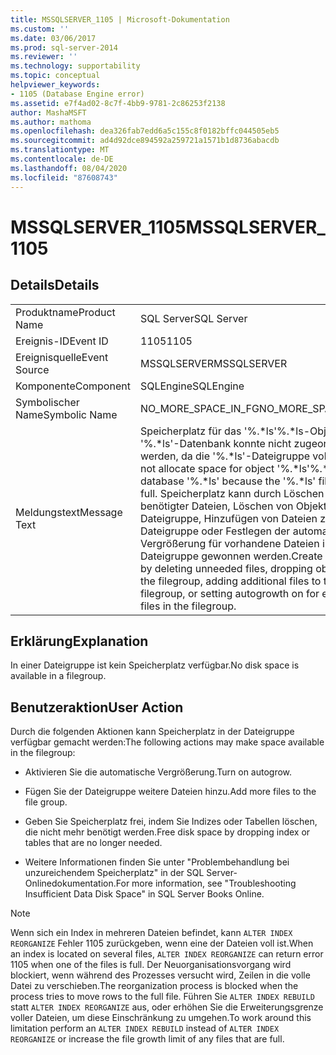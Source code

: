 ```yaml
---
title: MSSQLSERVER_1105 | Microsoft-Dokumentation
ms.custom: ''
ms.date: 03/06/2017
ms.prod: sql-server-2014
ms.reviewer: ''
ms.technology: supportability
ms.topic: conceptual
helpviewer_keywords:
- 1105 (Database Engine error)
ms.assetid: e7f4ad02-8c7f-4bb9-9781-2c86253f2138
author: MashaMSFT
ms.author: mathoma
ms.openlocfilehash: dea326fab7edd6a5c155c8f0182bffc044505eb5
ms.sourcegitcommit: ad4d92dce894592a259721a1571b1d8736abacdb
ms.translationtype: MT
ms.contentlocale: de-DE
ms.lasthandoff: 08/04/2020
ms.locfileid: "87608743"
---
```

# <a name="mssqlserver_1105"></a><span data-ttu-id="25351-102">MSSQLSERVER_1105</span><span class="sxs-lookup"><span data-stu-id="25351-102">MSSQLSERVER_1105</span></span>
    
## <a name="details"></a><span data-ttu-id="25351-103">Details</span><span class="sxs-lookup"><span data-stu-id="25351-103">Details</span></span>  
  
|||  
|-|-|  
|<span data-ttu-id="25351-104">Produktname</span><span class="sxs-lookup"><span data-stu-id="25351-104">Product Name</span></span>|<span data-ttu-id="25351-105">SQL Server</span><span class="sxs-lookup"><span data-stu-id="25351-105">SQL Server</span></span>|  
|<span data-ttu-id="25351-106">Ereignis-ID</span><span class="sxs-lookup"><span data-stu-id="25351-106">Event ID</span></span>|<span data-ttu-id="25351-107">1105</span><span class="sxs-lookup"><span data-stu-id="25351-107">1105</span></span>|  
|<span data-ttu-id="25351-108">Ereignisquelle</span><span class="sxs-lookup"><span data-stu-id="25351-108">Event Source</span></span>|<span data-ttu-id="25351-109">MSSQLSERVER</span><span class="sxs-lookup"><span data-stu-id="25351-109">MSSQLSERVER</span></span>|  
|<span data-ttu-id="25351-110">Komponente</span><span class="sxs-lookup"><span data-stu-id="25351-110">Component</span></span>|<span data-ttu-id="25351-111">SQLEngine</span><span class="sxs-lookup"><span data-stu-id="25351-111">SQLEngine</span></span>|  
|<span data-ttu-id="25351-112">Symbolischer Name</span><span class="sxs-lookup"><span data-stu-id="25351-112">Symbolic Name</span></span>|<span data-ttu-id="25351-113">NO_MORE_SPACE_IN_FG</span><span class="sxs-lookup"><span data-stu-id="25351-113">NO_MORE_SPACE_IN_FG</span></span>|  
|<span data-ttu-id="25351-114">Meldungstext</span><span class="sxs-lookup"><span data-stu-id="25351-114">Message Text</span></span>|<span data-ttu-id="25351-115">Speicherplatz für das '%.\*ls'%.\*ls-Objekt in der '%.\*ls'-Datenbank konnte nicht zugeordnet werden, da die '%.\*ls'-Dateigruppe voll ist.</span><span class="sxs-lookup"><span data-stu-id="25351-115">Could not allocate space for object '%.\*ls'%.\*ls in database '%.\*ls' because the '%.\*ls' filegroup is full.</span></span> <span data-ttu-id="25351-116">Speicherplatz kann durch Löschen nicht benötigter Dateien, Löschen von Objekten in der Dateigruppe, Hinzufügen von Dateien zur Dateigruppe oder Festlegen der automatischen Vergrößerung für vorhandene Dateien in der Dateigruppe gewonnen werden.</span><span class="sxs-lookup"><span data-stu-id="25351-116">Create disk space by deleting unneeded files, dropping objects in the filegroup, adding additional files to the filegroup, or setting autogrowth on for existing files in the filegroup.</span></span>|  
  
## <a name="explanation"></a><span data-ttu-id="25351-117">Erklärung</span><span class="sxs-lookup"><span data-stu-id="25351-117">Explanation</span></span>  
 <span data-ttu-id="25351-118">In einer Dateigruppe ist kein Speicherplatz verfügbar.</span><span class="sxs-lookup"><span data-stu-id="25351-118">No disk space is available in a filegroup.</span></span>  
  
## <a name="user-action"></a><span data-ttu-id="25351-119">Benutzeraktion</span><span class="sxs-lookup"><span data-stu-id="25351-119">User Action</span></span>  
 <span data-ttu-id="25351-120">Durch die folgenden Aktionen kann Speicherplatz in der Dateigruppe verfügbar gemacht werden:</span><span class="sxs-lookup"><span data-stu-id="25351-120">The following actions may make space available in the filegroup:</span></span>  
  
-   <span data-ttu-id="25351-121">Aktivieren Sie die automatische Vergrößerung.</span><span class="sxs-lookup"><span data-stu-id="25351-121">Turn on autogrow.</span></span>  
  
-   <span data-ttu-id="25351-122">Fügen Sie der Dateigruppe weitere Dateien hinzu.</span><span class="sxs-lookup"><span data-stu-id="25351-122">Add more files to the file group.</span></span>  
  
-   <span data-ttu-id="25351-123">Geben Sie Speicherplatz frei, indem Sie Indizes oder Tabellen löschen, die nicht mehr benötigt werden.</span><span class="sxs-lookup"><span data-stu-id="25351-123">Free disk space by dropping index or tables that are no longer needed.</span></span>  
  
-   <span data-ttu-id="25351-124">Weitere Informationen finden Sie unter "Problembehandlung bei unzureichendem Speicherplatz" in der SQL Server-Onlinedokumentation.</span><span class="sxs-lookup"><span data-stu-id="25351-124">For more information, see "Troubleshooting Insufficient Data Disk Space" in SQL Server Books Online.</span></span>  
  
> [!NOTE]  
>  <span data-ttu-id="25351-125">Wenn sich ein Index in mehreren Dateien befindet, kann `ALTER INDEX REORGANIZE` Fehler 1105 zurückgeben, wenn eine der Dateien voll ist.</span><span class="sxs-lookup"><span data-stu-id="25351-125">When an index is located on several files, `ALTER INDEX REORGANIZE` can return error 1105 when one of the files is full.</span></span> <span data-ttu-id="25351-126">Der Neuorganisationsvorgang wird blockiert, wenn während des Prozesses versucht wird, Zeilen in die volle Datei zu verschieben.</span><span class="sxs-lookup"><span data-stu-id="25351-126">The reorganization process is blocked when the process tries to move rows to the full file.</span></span> <span data-ttu-id="25351-127">Führen Sie `ALTER INDEX REBUILD` statt `ALTER INDEX REORGANIZE` aus, oder erhöhen Sie die Erweiterungsgrenze voller Dateien, um diese Einschränkung zu umgehen.</span><span class="sxs-lookup"><span data-stu-id="25351-127">To work around this limitation perform an `ALTER INDEX REBUILD` instead of `ALTER INDEX REORGANIZE` or increase the file growth limit of any files that are full.</span></span>  
  
  
